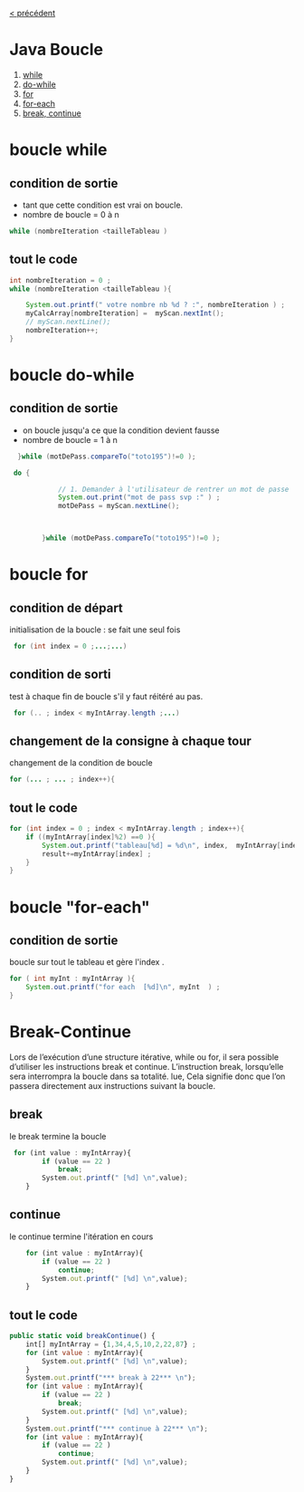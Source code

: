 [< précédent](../README.md)

# Java Boucle

1. [while](#boucle-while)
1. [do-while](#boucle-do-while)
1. [for](#boucle-for)
1. [for-each](#boucle-for-each)
1. [break, continue ](#boucle-for-each)

# boucle while

## condition de sortie

- tant que cette condition est vrai on boucle.
- nombre de boucle = 0 à n

```java
while (nombreIteration <tailleTableau )
```

## tout le code

```java
int nombreIteration = 0 ;
while (nombreIteration <tailleTableau ){

    System.out.printf(" votre nombre nb %d ? :", nombreIteration ) ;
    myCalcArray[nombreIteration] =  myScan.nextInt();
    // myScan.nextLine();
    nombreIteration++;
}
```

# boucle do-while

## condition de sortie

- on boucle jusqu'a ce que la condition devient fausse
- nombre de boucle = 1 à n

```java
  }while (motDePass.compareTo("toto195")!=0 );
```

```java
 do {

            // 1. Demander à l'utilisateur de rentrer un mot de passe
            System.out.print("mot de pass svp :" ) ;
            motDePass = myScan.nextLine();



        }while (motDePass.compareTo("toto195")!=0 );
```

# boucle for

## condition de départ

initialisation de la boucle : se fait une seul fois

```java
 for (int index = 0 ;...;...)
```

## condition de sorti

test à chaque fin de boucle s'il y faut réitéré au pas.

```java
 for (.. ; index < myIntArray.length ;...)
```

## changement de la consigne à chaque tour

changement de la condition de boucle

```java
for (... ; ... ; index++){
```

## tout le code

```java
for (int index = 0 ; index < myIntArray.length ; index++){
    if ((myIntArray[index]%2) ==0 ){
        System.out.printf("tableau[%d] = %d\n", index,  myIntArray[index] ) ;
        result+=myIntArray[index] ;
    }
}
```

# boucle "for-each"

## condition de sortie

boucle sur tout le tableau et gère l'index .

```java
for ( int myInt : myIntArray ){
    System.out.printf("for each  [%d]\n", myInt  ) ;
}
```

# Break-Continue

Lors de l’exécution d’une structure itérative,
while ou for, il sera possible d’utiliser les
instructions break et continue.
L’instruction break, lorsqu’elle sera
interrompra la boucle dans sa totalité.
lue,
Cela signifie donc que l’on passera directement
aux instructions suivant la boucle.

## break

le break termine la boucle

```js
 for (int value : myIntArray){
        if (value == 22 )
            break;
        System.out.printf(" [%d] \n",value);
    }
```

## continue

le continue termine l'itération en cours

```js
    for (int value : myIntArray){
        if (value == 22 )
            continue;
        System.out.printf(" [%d] \n",value);
    }

```

## tout le code

```js
public static void breakContinue() {
    int[] myIntArray = {1,34,4,5,10,2,22,87} ;
    for (int value : myIntArray){
        System.out.printf(" [%d] \n",value);
    }
    System.out.printf("*** break à 22*** \n");
    for (int value : myIntArray){
        if (value == 22 )
            break;
        System.out.printf(" [%d] \n",value);
    }
    System.out.printf("*** continue à 22*** \n");
    for (int value : myIntArray){
        if (value == 22 )
            continue;
        System.out.printf(" [%d] \n",value);
    }
}
```
